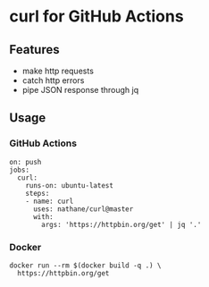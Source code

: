 # curl for GitHub Actions

## Features

- make http requests
- catch http errors
- pipe JSON response through jq

## Usage

### GitHub Actions

```
on: push
jobs:
  curl:
    runs-on: ubuntu-latest
    steps:
    - name: curl
      uses: nathane/curl@master
      with:
        args: 'https://httpbin.org/get' | jq '.'
```

### Docker

```
docker run --rm $(docker build -q .) \
  https://httpbin.org/get
```

